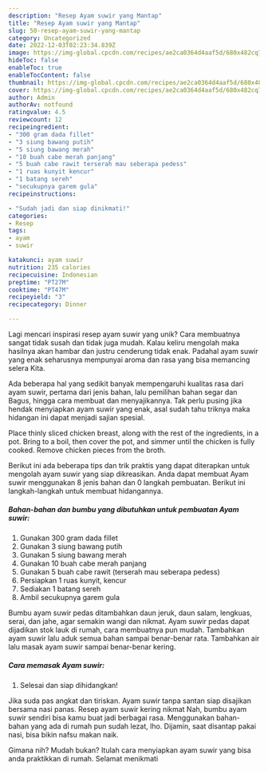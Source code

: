 ```yaml
---
description: "Resep Ayam suwir yang Mantap"
title: "Resep Ayam suwir yang Mantap"
slug: 50-resep-ayam-suwir-yang-mantap
category: Uncategorized
date: 2022-12-03T02:23:34.839Z
image: https://img-global.cpcdn.com/recipes/ae2ca0364d4aaf5d/680x482cq70/ayam-suwir-foto-resep-utama.jpg
hideToc: false
enableToc: true
enableTocContent: false
thumbnail: https://img-global.cpcdn.com/recipes/ae2ca0364d4aaf5d/680x482cq70/ayam-suwir-foto-resep-utama.jpg
cover: https://img-global.cpcdn.com/recipes/ae2ca0364d4aaf5d/680x482cq70/ayam-suwir-foto-resep-utama.jpg
author: Admin
authorAv: notfound
ratingvalue: 4.5
reviewcount: 12
recipeingredient:
- "300 gram dada fillet"
- "3 siung bawang putih"
- "5 siung bawang merah"
- "10 buah cabe merah panjang"
- "5 buah cabe rawit terserah mau seberapa pedess"
- "1 ruas kunyit kencur"
- "1 batang sereh"
- "secukupnya garem gula"
recipeinstructions:

- "Sudah jadi dan siap dinikmati!"
categories:
- Resep
tags:
- ayam
- suwir

katakunci: ayam suwir 
nutrition: 235 calories
recipecuisine: Indonesian
preptime: "PT27M"
cooktime: "PT47M"
recipeyield: "3"
recipecategory: Dinner

---
```





Lagi mencari inspirasi resep ayam suwir yang unik? Cara membuatnya sangat tidak susah dan tidak juga mudah. Kalau keliru mengolah maka hasilnya akan hambar dan justru cenderung tidak enak. Padahal ayam suwir yang enak seharusnya mempunyai aroma dan rasa yang bisa memancing selera Kita.





Ada beberapa hal yang sedikit banyak mempengaruhi kualitas rasa dari ayam suwir, pertama dari jenis bahan, lalu pemilihan bahan segar dan Bagus, hingga cara membuat dan menyajikannya. Tak perlu pusing jika hendak menyiapkan ayam suwir yang enak,      asal sudah tahu triknya maka hidangan ini dapat menjadi sajian spesial.














Place thinly sliced chicken breast, along with the rest of the ingredients, in a pot. Bring to a boil, then cover the pot, and simmer until the chicken is fully cooked. Remove chicken pieces from the broth.






Berikut ini ada beberapa tips dan trik praktis yang dapat diterapkan untuk mengolah ayam suwir yang siap dikreasikan. Anda dapat membuat Ayam suwir menggunakan 8 jenis bahan dan 0 langkah pembuatan. Berikut ini langkah-langkah untuk membuat hidangannya.

<!--inarticleads1-->

##### Bahan-bahan dan bumbu yang dibutuhkan untuk pembuatan Ayam suwir:

1. Gunakan 300 gram dada fillet
1. Gunakan 3 siung bawang putih
1. Gunakan 5 siung bawang merah
1. Gunakan 10 buah cabe merah panjang
1. Gunakan 5 buah cabe rawit (terserah mau seberapa pedess)
1. Persiapkan 1 ruas kunyit, kencur
1. Sediakan 1 batang sereh
1. Ambil secukupnya garem gula


Bumbu ayam suwir pedas ditambahkan daun jeruk, daun salam, lengkuas, serai, dan jahe, agar semakin wangi dan nikmat. Ayam suwir pedas dapat dijadikan stok lauk di rumah, cara membuatnya pun mudah. Tambahkan ayam suwir lalu aduk semua bahan sampai benar-benar rata. Tambahkan air lalu masak ayam suwir sampai benar-benar kering. 

<!--inarticleads2-->

##### Cara memasak Ayam suwir:


1. Selesai dan siap dihidangkan!

Jika suda pas angkat dan tiriskan. Ayam suwir tanpa santan siap disajikan bersama nasi panas. Resep ayam suwir kering nikmat Nah, bumbu ayam suwir sendiri bisa kamu buat jadi berbagai rasa. Menggunakan bahan-bahan yang ada di rumah pun sudah lezat, lho. Dijamin, saat disantap pakai nasi, bisa bikin nafsu makan naik. 

Gimana nih? Mudah bukan? Itulah cara menyiapkan ayam suwir yang bisa anda praktikkan di rumah. Selamat menikmati
